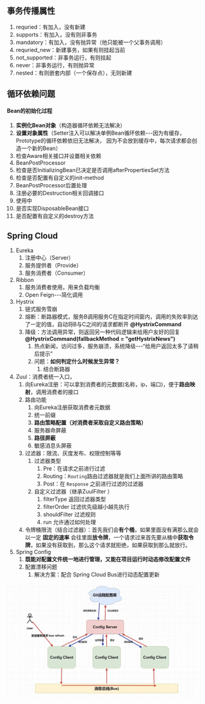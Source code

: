 ## 事务传播属性

1. requried：有加入，没有新建
2. supports：有加入，没有则非事务
3. mandatory：有加入，没有抛异常（他只能被一个父事务调用）
4. requried_new：新建事务，如果有则挂起当前
5. not_supported：非事务运行，有则挂起
6. never：非事务运行，有则抛异常
7. nested：有则嵌套内部（一个保存点），无则新建



## 循环依赖问题

#### Bean的初始化过程

1. **实例化Bean对象**（构造器循环依赖无法解决）
2. **设置对象属性**（Setter注入可以解决单例Bean循环依赖---因为有缓存，Prototype的循环依赖依旧无法解决， 因为不会放到缓存中，每次请求都会创造一个新的Bean）
3. 检查Aware相关接口并设置相关依赖
4. BeanPostProcessor
5. 检查是否InitializingBean已决定是否调用afterPropertiesSet方法
6. 检查是否配置有自定义的init-method
7. BeanPostProcessor后置处理
8. 注册必要的Destruction相关回调接口
9. 使用中
10. 是否实现DisposableBean接口
11. 是否配置有自定义的destroy方法



## Spring Cloud

1. Eureka
   1. 注册中心（Server）
   2. 服务提供者（Provide）
   3. 服务消费者（Consumer）
2. Ribbon
   1. 服务消费者使用，用来负载均衡
   2. Open Feign---简化调用
3. Hystrix
   1. 链式服务雪崩
   2. 熔断：断路器模式，服务B调用服务C在指定时间窗内，调用的失败率到达了一定的值，自动将B与C之间的请求都断开  **@HystrixCommand**
   3. 降级：方法调用异常，则返回另一种代码逻辑来给用户友好的回复  **@HystrixCommand(fallbackMethod = "getHystrixNews")**
      1. 热点新闻，访问过多，服务崩溃，系统降级---“给用户返回太多了请稍后提示”
      2. 问题：**如何判定什么时候发生异常？**
         1. 结合断路器
4. Zuul：消费者统一入口，
   1. 向Eureka注册：可以拿到消费者的元数据(名称，ip，端口)，便于**路由映射**，调用消费者的接口
   2. 路由功能
      1. 向Eureka注册获取消费者元数据
      2. 统一前缀
      3. **路由策略配置（对消费者采取自定义路由策略）**
      4. 服务器命屏蔽
      5. **路径屏蔽**
      6. 敏感消息头屏蔽
   3. 过滤器：限流、灰度发布、权限控制等等
      1. 过滤器类型
         1. Pre：在请求之前进行过滤
         2. Routing：`Routing`路由过滤器就是我们上面所讲的路由策略
         3. Post：在 `Response` 之前进行过滤的过滤器
      2. 自定义过滤器（继承ZuulFilter ）
         1. filterType 返回过滤器类型
         2. filterOrder 过滤优先级越小越先执行
         3. shouldFilter 过滤规则
         4. run 允许通过如何处理
   4. 令牌桶限流（结合过滤器）：首先我们会**有个桶**，如果里面没有满那么就会以一定 **固定的速率** 会往里面**放令牌**，一个请求过来首先要从桶中**获取令牌**，如果没有获取到，那么这个请求就拒绝，如果获取到那么就放行。
5. Spring Config
   1. **既能对配置文件统一地进行管理，又能在项目运行时动态修改配置文件**
   2. 配置漂移问题
      1. 解决方案：配合 Spring Cloud Bus进行动态配置更新

![img](images/springcloud-bus-s213dsfsd.jpg)